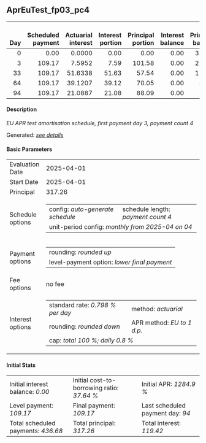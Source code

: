 <h2>AprEuTest_fp03_pc4</h2>
<table>
    <thead style="vertical-align: bottom;">
        <th style="text-align: right;">Day</th>
        <th style="text-align: right;">Scheduled payment</th>
        <th style="text-align: right;">Actuarial interest</th>
        <th style="text-align: right;">Interest portion</th>
        <th style="text-align: right;">Principal portion</th>
        <th style="text-align: right;">Interest balance</th>
        <th style="text-align: right;">Principal balance</th>
        <th style="text-align: right;">Total actuarial interest</th>
        <th style="text-align: right;">Total interest</th>
        <th style="text-align: right;">Total principal</th>
    </thead>
    <tr style="text-align: right;">
        <td class="ci00">0</td>
        <td class="ci01" style="white-space: nowrap;">0.00</td>
        <td class="ci02">0.0000</td>
        <td class="ci03">0.00</td>
        <td class="ci04">0.00</td>
        <td class="ci05">0.00</td>
        <td class="ci06">317.26</td>
        <td class="ci07">0.0000</td>
        <td class="ci08">0.00</td>
        <td class="ci09">0.00</td>
    </tr>
    <tr style="text-align: right;">
        <td class="ci00">3</td>
        <td class="ci01" style="white-space: nowrap;">109.17</td>
        <td class="ci02">7.5952</td>
        <td class="ci03">7.59</td>
        <td class="ci04">101.58</td>
        <td class="ci05">0.00</td>
        <td class="ci06">215.68</td>
        <td class="ci07">7.5952</td>
        <td class="ci08">7.59</td>
        <td class="ci09">101.58</td>
    </tr>
    <tr style="text-align: right;">
        <td class="ci00">33</td>
        <td class="ci01" style="white-space: nowrap;">109.17</td>
        <td class="ci02">51.6338</td>
        <td class="ci03">51.63</td>
        <td class="ci04">57.54</td>
        <td class="ci05">0.00</td>
        <td class="ci06">158.14</td>
        <td class="ci07">59.2290</td>
        <td class="ci08">59.22</td>
        <td class="ci09">159.12</td>
    </tr>
    <tr style="text-align: right;">
        <td class="ci00">64</td>
        <td class="ci01" style="white-space: nowrap;">109.17</td>
        <td class="ci02">39.1207</td>
        <td class="ci03">39.12</td>
        <td class="ci04">70.05</td>
        <td class="ci05">0.00</td>
        <td class="ci06">88.09</td>
        <td class="ci07">98.3497</td>
        <td class="ci08">98.34</td>
        <td class="ci09">229.17</td>
    </tr>
    <tr style="text-align: right;">
        <td class="ci00">94</td>
        <td class="ci01" style="white-space: nowrap;">109.17</td>
        <td class="ci02">21.0887</td>
        <td class="ci03">21.08</td>
        <td class="ci04">88.09</td>
        <td class="ci05">0.00</td>
        <td class="ci06">0.00</td>
        <td class="ci07">119.4384</td>
        <td class="ci08">119.42</td>
        <td class="ci09">317.26</td>
    </tr>
</table>
<h4>Description</h4>
<p><i>EU APR test amortisation schedule, first payment day 3, payment count 4</i></p>
<p>Generated: <i><a href="../GeneratedDate.md">see details</a></i></p>
<h4>Basic Parameters</h4>
<table>
    <tr>
        <td>Evaluation Date</td>
        <td>2025-04-01</td>
    </tr>
    <tr>
        <td>Start Date</td>
        <td>2025-04-01</td>
    </tr>
    <tr>
        <td>Principal</td>
        <td>317.26</td>
    </tr>
    <tr>
        <td>Schedule options</td>
        <td>
            <table>
                <tr>
                    <td>config: <i>auto-generate schedule</i></td>
                    <td>schedule length: <i><i>payment count</i> 4</i></td>
                </tr>
                <tr>
                    <td colspan="2" style="white-space: nowrap;">unit-period config: <i>monthly from 2025-04 on 04</i></td>
                </tr>
            </table>
        </td>
    </tr>
    <tr>
        <td>Payment options</td>
        <td>
            <table>
                <tr>
                    <td>rounding: <i>rounded up</i></td>
                </tr>
                <tr>
                    <td>level-payment option: <i>lower&nbsp;final&nbsp;payment</i></td>
                </tr>
            </table>
        </td>
    </tr>
    <tr>
        <td>Fee options</td>
        <td>no fee
        </td>
    </tr>
    <tr>
        <td>Interest options</td>
        <td>
            <table>
                <tr>
                    <td>standard rate: <i>0.798 % per day</i></td>
                    <td>method: <i>actuarial</i></td>
                </tr>
                <tr>
                    <td>rounding: <i>rounded down</i></td>
                    <td>APR method: <i>EU to 1 d.p.</i></td>
                </tr>
                <tr>
                    <td colspan="2">cap: <i>total 100 %; daily 0.8 %</td>
                </tr>
            </table>
        </td>
    </tr>
</table>
<h4>Initial Stats</h4>
<table>
    <tr>
        <td>Initial interest balance: <i>0.00</i></td>
        <td>Initial cost-to-borrowing ratio: <i>37.64 %</i></td>
        <td>Initial APR: <i>1284.9 %</i></td>
    </tr>
    <tr>
        <td>Level payment: <i>109.17</i></td>
        <td>Final payment: <i>109.17</i></td>
        <td>Last scheduled payment day: <i>94</i></td>
    </tr>
    <tr>
        <td>Total scheduled payments: <i>436.68</i></td>
        <td>Total principal: <i>317.26</i></td>
        <td>Total interest: <i>119.42</i></td>
    </tr>
</table>